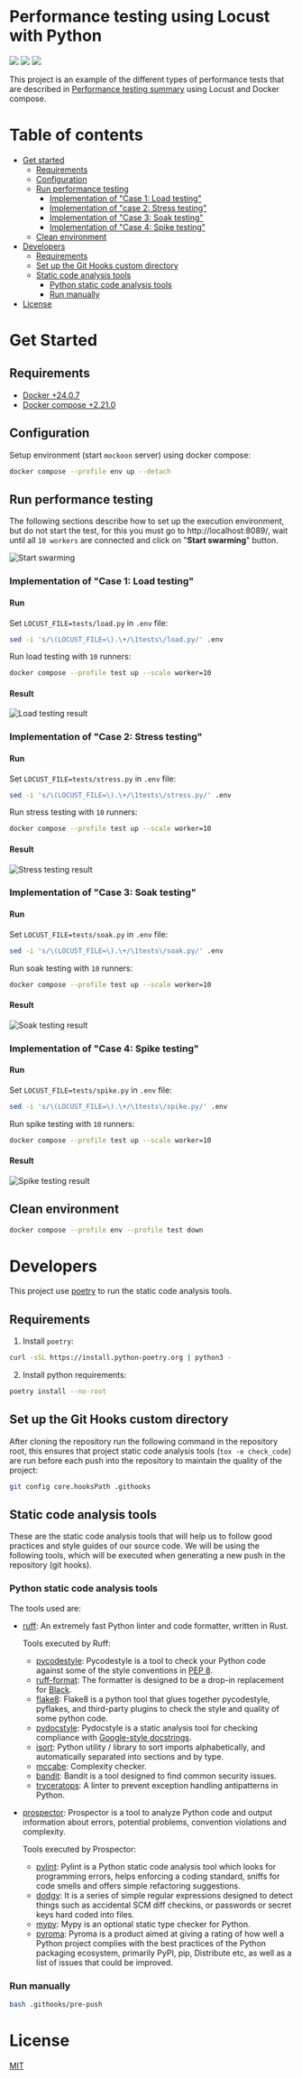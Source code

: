 # Performance testing using Locust with Python

![](https://img.shields.io/badge/-Linux-grey?logo=linux)
![](https://img.shields.io/badge/license-MIT-green)
![](https://img.shields.io/github/stars/eccanto)

This project is an example of the different types of performance tests that are described in
[Performance testing summary](https://github.com/eccanto/base-performance-testing-documentation) using Locust and
Docker compose.

# Table of contents

* [Get started](#get-started)
  * [Requirements](#requirements)
  * [Configuration](#configuration)
  * [Run performance testing](#run-performance-testing)
    * [Implementation of "Case 1: Load testing"](#implementation-of-case-1-load-testing)
    * [Implementation of "case 2: Stress testing"](#implementation-of-case-2-stress-testing)
    * [Implementation of "Case 3: Soak testing"](#implementation-of-case-3-soak-testing)
    * [Implementation of "Case 4: Spike testing"](#implementation-of-case-4-spike-testing)
  * [Clean environment](#crean-environment)
* [Developers](#developers)
  * [Requirements](#requirements-1)
  * [Set up the Git Hooks custom directory](#set-up-the-git-hooks-custom-directory)
  * [Static code analysis tools](#static-code-analysis-tools)
    * [Python static code analysis tools](#python-static-code-analysis-tools)
    * [Run manually](#run-manually)
* [License](#license)

# Get Started

## Requirements

- [Docker +24.0.7](https://docs.docker.com/engine/install/ubuntu/)
- [Docker compose +2.21.0](https://docs.docker.com/compose/install/linux/)

## Configuration

Setup environment (start `mockoon` server) using docker compose:

```bash
docker compose --profile env up --detach
```

## Run performance testing

The following sections describe how to set up the execution environment, but do not start the test, for this you must
go to http://localhost:8089/, wait until all `10 workers` are connected and click on "**Start swarming**" button.

![Start swarming](./docs/videos/start_swarming.gif)

### Implementation of "Case 1: Load testing"

#### Run

Set `LOCUST_FILE=tests/load.py` in `.env` file:

```bash
sed -i 's/\(LOCUST_FILE=\).\+/\1tests\/load.py/' .env
```

Run load testing with `10` runners:

```bash
docker compose --profile test up --scale worker=10
```

#### Result

![Load testing result](./docs/images/locust-report-load-testing.png)

### Implementation of "Case 2: Stress testing"

#### Run

Set `LOCUST_FILE=tests/stress.py` in `.env` file:

```bash
sed -i 's/\(LOCUST_FILE=\).\+/\1tests\/stress.py/' .env
```

Run stress testing with `10` runners:

```bash
docker compose --profile test up --scale worker=10
```

#### Result

![Stress testing result](./docs/images/locust-report-stress-testing.png)

### Implementation of "Case 3: Soak testing"

#### Run

Set `LOCUST_FILE=tests/soak.py` in `.env` file:

```bash
sed -i 's/\(LOCUST_FILE=\).\+/\1tests\/soak.py/' .env
```

Run soak testing with `10` runners:

```bash
docker compose --profile test up --scale worker=10
```

#### Result

![Soak testing result](./docs/images/locust-report-soak-testing.png)

### Implementation of "Case 4: Spike testing"

#### Run

Set `LOCUST_FILE=tests/spike.py` in `.env` file:

```bash
sed -i 's/\(LOCUST_FILE=\).\+/\1tests\/spike.py/' .env
```

Run spike testing with `10` runners:

```bash
docker compose --profile test up --scale worker=10
```

#### Result

![Spike testing result](./docs/images/locust-report-spike-testing.png)

## Clean environment

```bash
docker compose --profile env --profile test down
```

# Developers

This project use [poetry](https://github.com/python-poetry/poetry) to run the static code analysis tools.

## Requirements

1. Install `poetry`:

  ```bash
  curl -sSL https://install.python-poetry.org | python3 -
  ```

2. Install python requirements:

  ```bash
  poetry install --no-root
  ```

## Set up the Git Hooks custom directory

After cloning the repository run the following command in the repository root, this ensures that project static code
analysis tools (`tox -e check_code`) are run before each push into the repository to maintain the quality of the
project:

```bash
git config core.hooksPath .githooks
```

## Static code analysis tools

These are the static code analysis tools that will help us to follow good practices and style guides of our source code.
We will be using the following tools, which will be executed when generating a new push in the repository (git hooks).

### Python static code analysis tools

The tools used are:

* [ruff](https://github.com/astral-sh/ruff): An extremely fast Python linter and code formatter, written in Rust.

  Tools executed by Ruff:

  * [pycodestyle](https://github.com/PyCQA/pycodestyle): Pycodestyle is a tool to check your Python code against some
    of the style conventions in [PEP 8](https://peps.python.org/pep-0008/).
  * [ruff-format](https://github.com/astral-sh/ruff/blob/main/docs/formatter.md#black-compatibility): The formatter
    is designed to be a drop-in replacement for [Black](https://github.com/psf/black).
  * [flake8](https://github.com/PyCQA/flake8): Flake8 is a python tool that glues together pycodestyle, pyflakes,
    and third-party plugins to check the style and quality of some python code.
  * [pydocstyle](https://github.com/PyCQA/pydocstyle): Pydocstyle is a static analysis tool for checking compliance
    with [Google-style docstrings](https://google.github.io/styleguide/pyguide.html#38-comments-and-docstrings).
  * [isort](https://pycqa.github.io/isort/): Python utility / library to sort imports alphabetically, and automatically
    separated into sections and by type.
  * [mccabe](https://github.com/PyCQA/mccabe): Complexity checker.
  * [bandit](https://github.com/PyCQA/bandit): Bandit is a tool designed to find common security issues.
  * [tryceratops](https://github.com/guilatrova/tryceratops): A linter to prevent exception handling antipatterns in
    Python.

* [prospector](https://github.com/PyCQA/prospector): Prospector is a tool to analyze Python code and output information
  about errors, potential problems, convention violations and complexity.

  Tools executed by Prospector:
  * [pylint](https://github.com/PyCQA/pylint): Pylint is a Python static code analysis tool which looks for programming
    errors, helps enforcing a coding standard, sniffs for code smells and offers simple refactoring suggestions.
  * [dodgy](https://github.com/landscapeio/dodgy): It is a series of simple regular expressions designed to detect
    things such as accidental SCM diff checkins, or passwords or secret keys hard coded into files.
  * [mypy](https://github.com/python/mypy): Mypy is an optional static type checker for Python.
  * [pyroma](https://github.com/regebro/pyroma): Pyroma is a product aimed at giving a rating of how well a Python
    project complies with the best practices of the Python packaging ecosystem, primarily PyPI, pip, Distribute etc,
    as well as a list of issues that could be improved.

### Run manually

```bash
bash .githooks/pre-push
```

# License

[MIT](./LICENSE)
